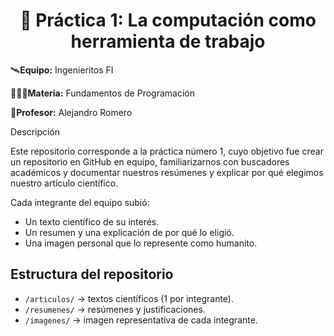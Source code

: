 <h1 align="center"> 🚀 Práctica 1: La computación como herramienta de trabajo </h1>

🛰️**Equipo:** Ingenieritos FI

👩🏻‍💻**Materia:** Fundamentos de Programación

👾**Profesor:** Alejandro Romero 

Descripción

Este repositorio corresponde a la práctica número 1,  cuyo objetivo fue crear un repositorio en GitHub en equipo, familiarizarnos con buscadores académicos y documentar nuestros resúmenes y explicar por qué elegimos nuestro artículo científico. 

Cada integrante del equipo subió:

- Un texto científico de su interés.
- Un resumen y una explicación de por qué lo eligió.
- Una imagen personal que lo represente como humanito.

## Estructura del repositorio

- `/articulos/` → textos científicos (1 por integrante).
- `/resumenes/` → resúmenes y justificaciones.
- `/imagenes/` → imagen representativa de cada integrante.
